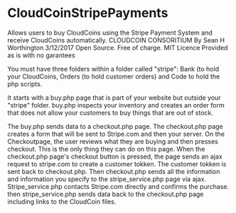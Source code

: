 # CloudCoinStripePayments
Allows users to buy CloudCoins using the Stripe Payment System and receive CloudCoins automatically.
CLOUDCOIN CONSORITIUM
 By Sean H Worthington
 3/12/2017
 Open Source. Free of charge. MIT Licence
 Provided as is with no garantees 

You must have three folders within a folder called "stripe": Bank (to hold your CloudCoins, Orders (to hold customer orders) and Code to hold the php scripts.

It starts with a buy.php page that is part of your website but outside your "stripe" folder.  buy.php inspects your inventory and creates an order form that does not allow your customers to buy things that are out of stock.

The buy.php sends data to a checkout.php page. The checkout.php page creates a form that will be sent to Stripe.com and then your server.
On the Checkoutpage, the user reviews what they are buying and then presses checkout. This is the only thing they can do on this page. 
When the checkout.php page's checkout button is pressed, the page sends an ajax request to stripe.com to create a customer tokken. The customer tokken is sent back to checkout.php. Then checkout.php sends all the information and information you specify to the stripe_service.php page via ajax. Stripe_service.php contacts Stripe.com directly and confirms the purchase. then stripe_service.php sends data back to the checkout.php page including links to the CloudCoin files. 






